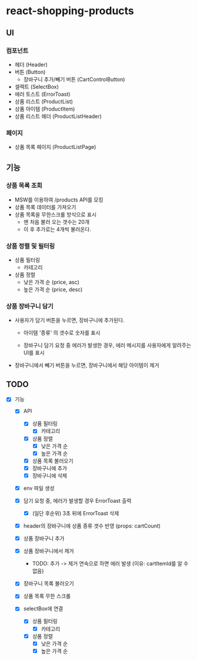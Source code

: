 # react-shopping-products

## UI

### 컴포넌트

- 헤더 (Header)
- 버튼 (Button)
  - 장바구니 추가/빼기 버튼 (CartControlButton)
- 셀렉트 (SelectBox)
- 에러 토스트 (ErrorToast)
- 상품 리스트 (ProductList)
- 상품 아이템 (ProductItem)
- 상품 리스트 헤더 (ProductListHeader)

### 페이지

- 상품 목록 페이지 (ProductListPage)

## 기능

### 상품 목록 조회

- MSW를 이용하여 /products API를 모킹
- 상품 목록 데이터를 가져오기
- 상품 목록을 무한스크롤 방식으로 표시
  - 맨 처음 불러 오는 갯수는 20개
  - 이 후 추가로는 4개씩 불러온다.

### 상품 정렬 및 필터링

- 상품 필터링
  - 카테고리
- 상품 정렬
  - 낮은 가격 순 (price, asc)
  - 높은 가격 순 (price, desc)

### 상품 장바구니 담기

- 사용자가 담기 버튼을 누르면, 장바구니에 추가된다.

  - 아이템 '종류' 의 갯수로 숫자를 표시

  - 장바구니 담기 요청 중 에러가 발생한 경우, 에러 메시지를 사용자에게 알려주는 UI를 표시

- 장바구니에서 빼기 버튼을 누르면, 장바구니에서 해당 아이템이 제거

## TODO

- [x] 기능

  - [x] API
    - [x] 상품 필터링
      - [x] 카테고리
    - [x] 상품 정렬
      - [x] 낮은 가격 순
      - [x] 높은 가격 순
    - [x] 상품 목록 불러오기
    - [x] 장바구니에 추가
    - [x] 장바구니에 삭제
  - [x] env 파일 생성

  - [x] 담기 요청 중, 에러가 발생할 경우 ErrorToast 출력
    - [x] (일단 후순위) 3초 뒤에 ErrorToast 삭제
  - [x] header의 장바구니에 상품 종류 갯수 반영 (props: cartCount)
  - [x] 상품 장바구니 추가
  - [x] 상품 장바구니에서 제거
    - TODO: 추가 -> 제거 연속으로 하면 에러 발생 (이유: cartItemId를 알 수 없음)
  - [x] 장바구니 목록 불러오기
  - [x] 상품 목록 무한 스크롤
  - [x] selectBox에 연결
    - [x] 상품 필터링
      - [x] 카테고리
    - [x] 상품 정렬
      - [x] 낮은 가격 순
      - [x] 높은 가격 순
